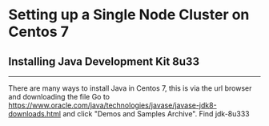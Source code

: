 # Setting up a Single Node Cluster on Centos 7

## Installing Java Development Kit 8u33
_______________________________________
There are many ways to install Java in Centos 7, this is via the url browser and downloading the file
Go to https://www.oracle.com/java/technologies/javase/javase-jdk8-downloads.html and click "Demos and Samples Archive".
Find jdk-8u333
